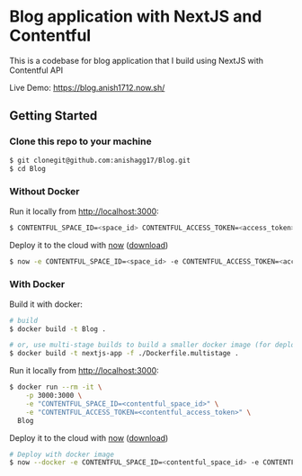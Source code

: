 # Blog application with NextJS and Contentful

This is a codebase for blog application that I build using NextJS with Contentful API

Live Demo: https://blog.anish1712.now.sh/

## Getting Started

### Clone this repo to your machine

```bash
$ git clonegit@github.com:anishagg17/Blog.git
$ cd Blog
```

### Without Docker

Run it locally from [http://localhost:3000](http://localhost:3000):

```bash
$ CONTENTFUL_SPACE_ID=<space_id> CONTENTFUL_ACCESS_TOKEN=<access_token> npm run dev
```

Deploy it to the cloud with [now](https://zeit.co/now) ([download](https://zeit.co/download))

```bash
$ now -e CONTENTFUL_SPACE_ID=<space_id> -e CONTENTFUL_ACCESS_TOKEN=<access_token>
```

### With Docker

Build it with docker:

```bash
# build
$ docker build -t Blog .

# or, use multi-stage builds to build a smaller docker image (for deployment to production)
$ docker build -t nextjs-app -f ./Dockerfile.multistage .
```

Run it locally from [http://localhost:3000](http://localhost:3000):

```bash
$ docker run --rm -it \
    -p 3000:3000 \
    -e "CONTENTFUL_SPACE_ID=<contentful_space_id>" \
    -e "CONTENTFUL_ACCESS_TOKEN=<contentful_access_token>" \
  Blog
```

Deploy it to the cloud with [now](https://zeit.co/now) ([download](https://zeit.co/download))

```bash
# Deploy with docker image
$ now --docker -e CONTENTFUL_SPACE_ID=<contentful_space_id> -e CONTENTFUL_ACCESS_TOKEN=<contentful_access_token>
```
